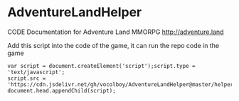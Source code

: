 # AdventureLandHelper

CODE Documentation for Adventure Land MMORPG http://adventure.land

Add this script into the code of the game, it can run the repo code in the game
```
var script = document.createElement('script');script.type = 'text/javascript';
script.src = 'https://cdn.jsdelivr.net/gh/vocolboy/AdventureLandHelper@master/helpers.js';
document.head.appendChild(script);
```